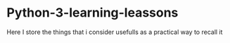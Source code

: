 # Python-3-learning-leassons
Here I store the things that i consider usefulls as a practical way to recall it
